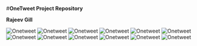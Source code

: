 #**OneTweet Project Repository**

**Rajeev Gill**

![Onetweet](Images/Exports/1tweet1.png) 
![Onetweet](Images/Exports/1tweet2.png) 
![Onetweet](Images/Exports/1tweet3.png) 
![Onetweet](Images/Exports/1tweet4.png) 
![Onetweet](Images/Exports/1tweet5.png) 
![Onetweet](Images/Exports/1tweet6.png) 
![Onetweet](Images/Exports/1tweet7.png) 
![Onetweet](Images/Exports/1tweet8.png) 
![Onetweet](Images/Exports/1tweet9.png) 
![Onetweet](Images/Exports/1tweet10.png) 
![Onetweet](Images/Exports/1tweet11.png) 
![Onetweet](Images/Exports/1tweet12.png) 





